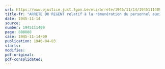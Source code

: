 ```yaml
---
url: https://www.ejustice.just.fgov.be/eli/arrete/1945/11/14/1945111409/justel
title-fr: "ARRETE DU REGENT relatif à la rémunération du personnel auxiliaire de [LA POSTE] <modifié par L 1991-03-21/30, art. 130>"
date: 1945-11-14
source:
number: 1945111409
page: 888888
case: 1945-11-14/09
publication: 1946-04-03
starts:
modifies:
pdf-original:
pdf-consolidated:
---
```


